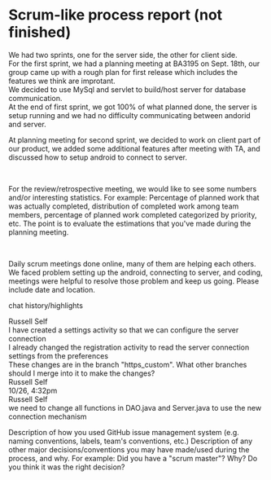 <h1>Scrum-like process report (not finished)</h1>
We had two sprints, one for the server side, the other for client side. <br>
For the first sprint, we had a planning meeting at BA3195 on Sept. 18th, our group came up with a rough plan for first release which includes the features we think are improtant.  <br>
We decided to use MySql and servlet to build/host server for database communication.
<br>
At the end of first sprint, we got 100% of what planned done, the server is setup running and we had no difficulty communicating between andorid and server. <br>

At planning meeting for second sprint, we decided to work on client part of our product, we added some additional features after meeting with TA, and discussed how to setup android to connect to server. <br>

<br>

For the review/retrospective meeting, we would like to see some numbers and/or interesting statistics.
For example: Percentage of planned work that was actually completed, distribution of completed work among team members, percentage of planned work completed categorized by priority, etc.
The point is to evaluate the estimations that you've made during the planning meeting.

<br>


Daily scrum meetings done online, many of them are helping each others. We faced problem setting up the android, connecting to server, and coding, meetings were helpful to resolve those problem and keep us going.
Please include date and location.
<br>

chat history/highlights <br>
<p>Russell Self<br>
I have created a settings activity so that we can configure the server connection<br>
I already changed the registration activity to read the server connection settings from the preferences<br>
These changes are in the branch "https_custom". What other branches should I merge into it to make the changes?<br>
Russell Self<br>
10/26, 4:32pm<br>
Russell Self<br>
we need to change all functions in DAO.java and Server.java to use the new connection mechanism<br></p>
Description of how you used GitHub issue management system (e.g. naming conventions, labels, team's conventions, etc.)
Description of any other major decisions/conventions you may have made/used during the process, and why.
For example: Did you have a "scrum master"? Why? Do you think it was the right decision?
